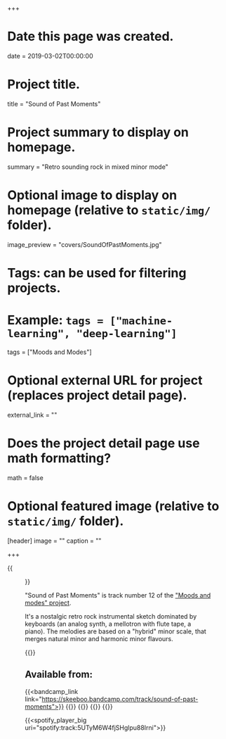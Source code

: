 +++
# Date this page was created.
date = 2019-03-02T00:00:00

# Project title.
title = "Sound of Past Moments"

# Project summary to display on homepage.
summary = "Retro sounding rock in mixed minor mode"

# Optional image to display on homepage (relative to `static/img/` folder).
image_preview = "covers/SoundOfPastMoments.jpg"

# Tags: can be used for filtering projects.
# Example: `tags = ["machine-learning", "deep-learning"]`
tags = ["Moods and Modes"]

# Optional external URL for project (replaces project detail page).
external_link = ""

# Does the project detail page use math formatting?
math = false

# Optional featured image (relative to `static/img/` folder).
[header]
image = ""
caption = ""

+++

{{<figure src="/img/covers/SoundOfPastMoments.jpg" width="320" link="https://distrokid.com/hyperfollow/skeeboo/sound-of-past-moments" target="_blank">}}

"Sound of Past Moments" is track number 12 of the ["Moods and modes" project](/post/moods_and_modes). 

It's a nostalgic retro rock instrumental sketch dominated by keyboards (an analog synth, a mellotron with flute tape, a piano).
The melodies are based on a "hybrid" minor scale, that merges natural minor and harmonic minor flavours.

{{<bandcamp title="Sound of Past Moments" track="1405956091" link="https://skeeboo.bandcamp.com/track/sound-of-past-moments">}}

## Available from:

{{<bandcamp_link link="https://skeeboo.bandcamp.com/track/sound-of-past-moments">}}
{{<itunes link="https://itunes.apple.com/us/album/sound-of-past-moments-single/1454137291">}}
{{<amazon link="https://www.amazon.com/Sound-Past-Moments-Skeeboo/dp/B07P2H843K">}}
{{<spotify link="https://open.spotify.com/track/5UTyM6W4fjSHglpu88Irni">}}
{{<deezer link="https://www.deezer.com/album/88347962">}}

{{<spotify_player_big uri="spotify:track:5UTyM6W4fjSHglpu88Irni">}}


